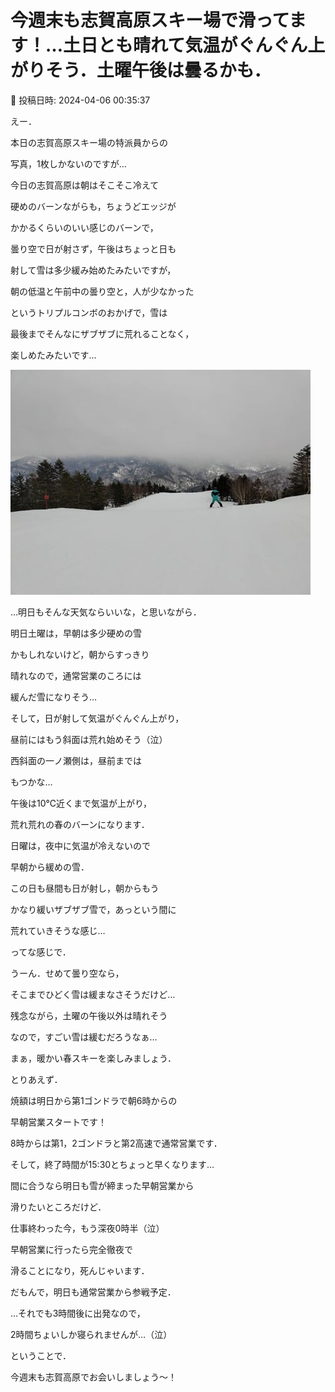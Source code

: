 # 今週末も志賀高原スキー場で滑ってます！…土日とも晴れて気温がぐんぐん上がりそう．土曜午後は曇るかも．

📅 投稿日時: 2024-04-06 00:35:37

えー．


本日の志賀高原スキー場の特派員からの


写真，1枚しかないのですが…





今日の志賀高原は朝はそこそこ冷えて


硬めのバーンながらも，ちょうどエッジが


かかるくらいのいい感じのバーンで，


曇り空で日が射さず，午後はちょっと日も


射して雪は多少緩み始めたみたいですが，


朝の低温と午前中の曇り空と，人が少なかった


というトリプルコンボのおかげで，雪は


最後までそんなにザブザブに荒れることなく，


楽しめたみたいです…




![355d2be092e13a943cec171f3edd8210.jpg](images/355d2be092e13a943cec171f3edd8210.jpg)







…明日もそんな天気ならいいな，と思いながら．





明日土曜は，早朝は多少硬めの雪


かもしれないけど，朝からすっきり


晴れなので，通常営業のころには


緩んだ雪になりそう…


そして，日が射して気温がぐんぐん上がり，


昼前にはもう斜面は荒れ始めそう（泣）


西斜面の一ノ瀬側は，昼前までは


もつかな…


午後は10℃近くまで気温が上がり，


荒れ荒れの春のバーンになります．





日曜は，夜中に気温が冷えないので


早朝から緩めの雪．


この日も昼間も日が射し，朝からもう


かなり緩いザブザブ雪で，あっという間に


荒れていきそうな感じ…





ってな感じで．


うーん．せめて曇り空なら，


そこまでひどく雪は緩まなさそうだけど…


残念ながら，土曜の午後以外は晴れそう


なので，すごい雪は緩むだろうなぁ…





まぁ，暖かい春スキーを楽しみましょう．





とりあえず．


焼額は明日から第1ゴンドラで朝6時からの


早朝営業スタートです！


8時からは第1，2ゴンドラと第2高速で通常営業です．


そして，終了時間が15:30とちょっと早くなります…





間に合うなら明日も雪が締まった早朝営業から


滑りたいところだけど．


仕事終わった今，もう深夜0時半（泣）


早朝営業に行ったら完全徹夜で


滑ることになり，死んじゃいます．





だもんで，明日も通常営業から参戦予定．


…それでも3時間後に出発なので，


2時間ちょいしか寝られませんが…（泣）





ということで．


今週末も志賀高原でお会いしましょう～！
